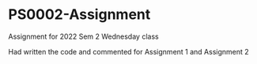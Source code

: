 # PS0002-Assignment
Assignment for 2022 Sem 2 Wednesday class

Had written the code and commented for Assignment 1 and Assignment 2
